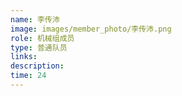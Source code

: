 ```yaml
---
name: 李传沛
image: images/member_photo/李传沛.png
role: 机械组成员
type: 普通队员
links:
description:
time: 24
---
```

